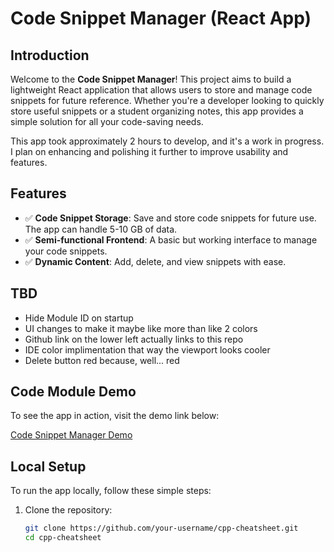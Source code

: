 # Code Snippet Manager (React App)

## Introduction

Welcome to the **Code Snippet Manager**! This project aims to build a lightweight React application that allows users to store and manage code snippets for future reference. Whether you're a developer looking to quickly store useful snippets or a student organizing notes, this app provides a simple solution for all your code-saving needs.

This app took approximately 2 hours to develop, and it's a work in progress. I plan on enhancing and polishing it further to improve usability and features.

## Features

- ✅ **Code Snippet Storage**: Save and store code snippets for future use. The app can handle 5-10 GB of data.
- ✅ **Semi-functional Frontend**: A basic but working interface to manage your code snippets.
- ✅ **Dynamic Content**: Add, delete, and view snippets with ease.

## TBD

- Hide Module ID on startup
- UI changes to make it maybe like more than like 2 colors
- Github link on the lower left actually links to this repo
- IDE color implimentation that way the viewport looks cooler
- Delete button red because, well... red

## Code Module Demo

To see the app in action, visit the demo link below:

[Code Snippet Manager Demo](https://nedmace.github.io/cpp-cheatsheet/)

## Local Setup

To run the app locally, follow these simple steps:

1. Clone the repository:
   ```bash
   git clone https://github.com/your-username/cpp-cheatsheet.git
   cd cpp-cheatsheet

